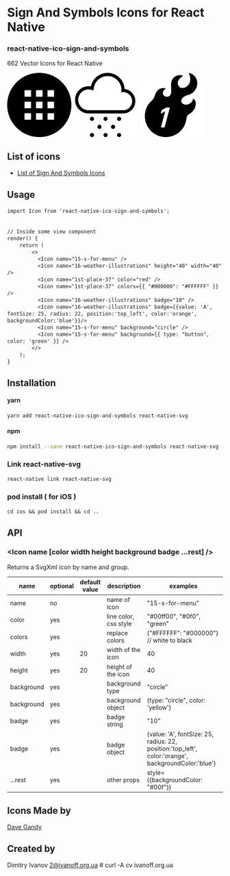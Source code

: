 # Sign And Symbols Icons for React Native

### react-native-ico-sign-and-symbols

662 Vector Icons for React Native

<img src="./static/15-s-for-menu.png" alt="15-s-for-menu" width="150" height="150"> <img src="./static/16-weather-illustrations.png" alt="16-weather-illustrations" width="150" height="150"> <img src="./static/1st-place-37.png" alt="1st-place-37" width="150" height="150">

## List of icons

- [List of Sign And Symbols Icons](http://ico.simpleness.org/pack/sign-and-symbols)

## Usage

```
import Icon from 'react-native-ico-sign-and-symbols';


// Inside some view component
render() {
    return (
        <>
          <Icon name="15-s-for-menu" />
          <Icon name="16-weather-illustrations" height="40" width="40" />
          <Icon name="1st-place-37" color="red" />
          <Icon name="1st-place-37" colors={{ "#000000": "#FFFFFF" }} />
          <Icon name="16-weather-illustrations" badge="10" />
          <Icon name="16-weather-illustrations" badge={{value: 'A', fontSize: 25, radius: 22, position:'top_left', color:'orange', backgroundColor:'blue'}}/>
          <Icon name="15-s-for-menu" background="circle" />
          <Icon name="15-s-for-menu" background={{ type: "button", color: 'green' }} />
        </>
    );
}

```

## Installation

#### yarn

```bash
yarn add react-native-ico-sign-and-symbols react-native-svg
```

#### npm

```bash
npm install --save react-native-ico-sign-and-symbols react-native-svg
```

### Link react-native-svg

```bash
react-native link react-native-svg
```

### pod install ( for iOS )

```
cd ios && pod install && cd ..
```

## API

### <Icon name [color width height background badge ...rest] />

Returns a SvgXml icon by name and group.

 name | optional | default value | description | examples
------|----------|---------------|-------------|---------
name | no |  | name of icon | "15-s-for-menu"
color | yes | | line color, css style | "#00ff00", "#0f0", "green"
colors | yes | | replace colors | {"#FFFFFF": "#000000"} // white to black
width | yes | 20 | width of the icon | 40
height | yes | 20 | height of the icon | 40
background | yes | | background type | "circle"
background | yes | | background object | {type: "circle", color: 'yellow'}
badge | yes | | badge string | "10"
badge | yes | | badge object | {value: 'A', fontSize: 25, radius: 22, position:'top_left', color:'orange', backgroundColor:'blue'}
...rest | yes | | other props | style={{backgroundColor: "#00f"}}

## Icons Made by

[Dave Gandy](https://www.flaticon.com/authors/dave-gandy)

## Created by

Dimitry Ivanov <2@ivanoff.org.ua> # curl -A cv ivanoff.org.ua
